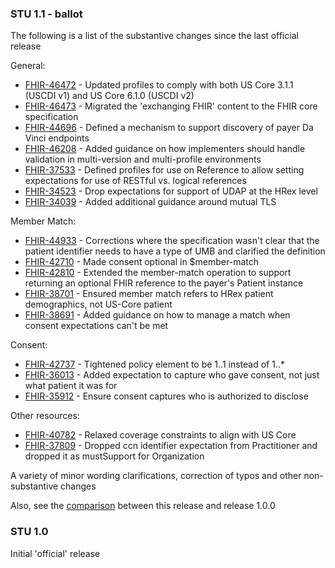 <div class="new-content" markdown="1">

### STU 1.1 - ballot

The following is a list of the substantive changes since the last official release

General:

* [FHIR-46472](https://jira.hl7.org/browse/FHIR-46472) - Updated profiles to comply with both US Core 3.1.1 (USCDI v1) and US Core 6.1.0 (USCDI v2)
* [FHIR-46473](https://jira.hl7.org/browse/FHIR-46473) - Migrated the 'exchanging FHIR' content to the FHIR core specification
* [FHIR-44696](https://jira.hl7.org/browse/FHIR-44696) - Defined a mechanism to support discovery of payer Da Vinci endpoints
* [FHIR-46208](https://jira.hl7.org/browse/FHIR-46208) - Added guidance on how implementers should handle validation in multi-version and multi-profile environments
* [FHIR-37533](https://jira.hl7.org/browse/FHIR-37533) - Defined profiles for use on Reference to allow setting expectations for use of RESTful vs. logical references
* [FHIR-34523](https://jira.hl7.org/browse/FHIR-34523) - Drop expectations for support of UDAP at the HRex level
* [FHIR-34039](https://jira.hl7.org/browse/FHIR-34039) - Added additional guidance around mutual TLS

Member Match:

* [FHIR-44933](https://jira.hl7.org/browse/FHIR-44933) - Corrections where the specification wasn't clear that the patient identifier needs to have a type of UMB and clarified the definition
* [FHIR-42710](https://jira.hl7.org/browse/FHIR-42710) - Made consent optional in $member-match
* [FHIR-42810](https://jira.hl7.org/browse/FHIR-42810) - Extended the member-match operation to support returning an optional FHIR reference to the payer's Patient instance
* [FHIR-38701](https://jira.hl7.org/browse/FHIR-38701) - Ensured member match refers to HRex patient demographics, not US-Core patient
* [FHIR-38691](https://jira.hl7.org/browse/FHIR-38691) - Added guidance on how to manage a match when consent expectations can't be met

Consent:

* [FHIR-42737](https://jira.hl7.org/browse/FHIR-42737) - Tightened policy element to be 1..1 instead of 1..*
* [FHIR-36013](https://jira.hl7.org/browse/FHIR-36013) - Added expectation to capture who gave consent, not just what patient it was for
* [FHIR-35912](https://jira.hl7.org/browse/FHIR-35912) - Ensure consent captures who is authorized to disclose

Other resources:

* [FHIR-40782](https://jira.hl7.org/browse/FHIR-40782) - Relaxed coverage constraints to align with US Core
* [FHIR-37809](https://jira.hl7.org/browse/FHIR-37809) - Dropped ccn identifier expectation from Practitioner and dropped it as mustSupport for Organization

A variety of minor wording clarifications, correction of typos and other non-substantive changes

Also, see the [comparison](comparison-v1.0.0/index.html) between this release and release 1.0.0

### STU 1.0

Initial 'official' release
</div>